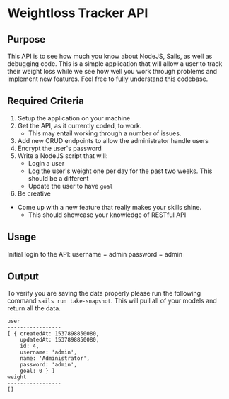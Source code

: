 # Weightloss Tracker API

## Purpose

This API is to see how much you know about NodeJS, Sails, as well as debugging code. This is a simple application that will allow a user to track their weight loss while we see how well you work through problems and implement new features. Feel free to fully understand this codebase.

## Required Criteria

1. Setup the application on your machine
2. Get the API, as it currently coded, to work.
	- This may entail working through a number of issues. 
3. Add new CRUD endpoints to allow the administrator handle users
4. Encrypt the user's password
5. Write a NodeJS script that will: 
	- Login a user
	- Log the user's weight one per day for the past two weeks. This should be a different
	- Update the user to have `goal`
6. Be creative
  - Come up with a new feature that really makes your skills shine.
	- This should showcase your knowledge of RESTful API 

## Usage

Initial login to the API: 
  username = admin
  password = admin

## Output

To verify you are saving the data properly please run the following command `sails run take-snapshot`.  This will pull all of your models and return all the data.  

```
user
-----------------
[ { createdAt: 1537898850080,
    updatedAt: 1537898850080,
    id: 4,
    username: 'admin',
    name: 'Administrator',
    password: 'admin',
    goal: 0 } ]
weight
-----------------
[]
```

